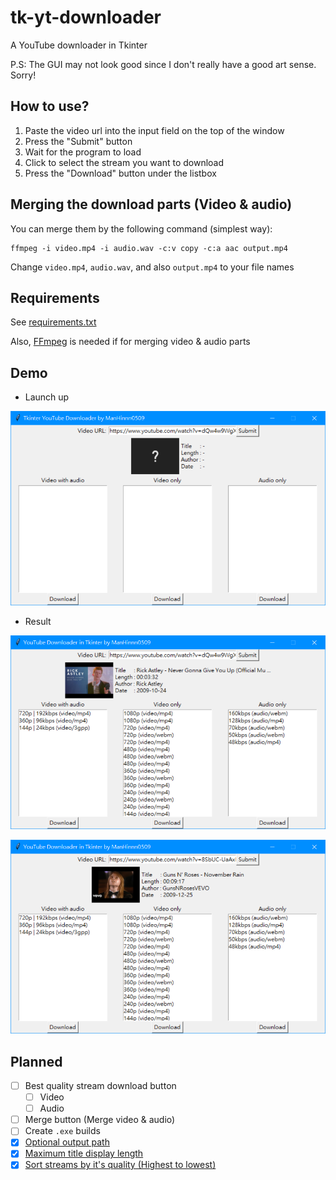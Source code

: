 # tk-yt-downloader

A YouTube downloader in Tkinter

P.S: The GUI may not look good since I don't really have a good art sense. Sorry!

## How to use?

1) Paste the video url into the input field on the top of the window
2) Press the "Submit" button
3) Wait for the program to load
4) Click to select the stream you want to download
5) Press the "Download" button under the listbox

## Merging the download parts (Video & audio)

You can merge them by the following command (simplest way):

```
ffmpeg -i video.mp4 -i audio.wav -c:v copy -c:a aac output.mp4
```

Change `video.mp4`, `audio.wav`, and also `output.mp4` to your file names

## Requirements

See [requirements.txt](./requirements.txt)

Also, [FFmpeg](https://github.com/FFmpeg/FFmpeg) is needed if for merging video & audio parts

## Demo

* Launch up

![](./img/example/example_default.png)

* Result

![](./img/example/example_result.png)

![](./img/example/example_result_2.png)

## Planned

* [ ] Best quality stream download button
    * [ ] Video
    * [ ] Audio
* [ ] Merge button (Merge video & audio)
* [ ] Create `.exe` builds
* [x] [Optional output path](https://github.com/ManHinnn0509/tk-yt-downloader/commit/69ecfc142d82d5ada2cc9429a0a1624b992b4ed8)
* [x] [Maximum title display length](https://github.com/ManHinnn0509/tk-yt-downloader/commit/b9ca71bd3ba68379bfba92f49a93a23b6f8b6605)
* [x] [Sort streams by it's quality (Highest to lowest)](https://github.com/ManHinnn0509/tk-yt-downloader/commit/b9ca71bd3ba68379bfba92f49a93a23b6f8b6605)
